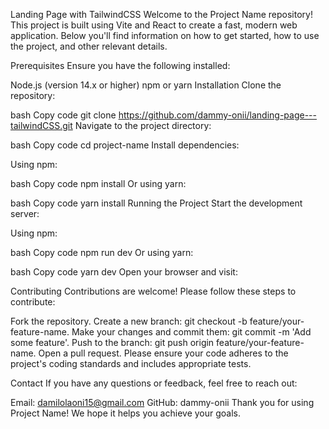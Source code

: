 Landing Page with TailwindCSS
Welcome to the Project Name repository! This project is built using Vite and React to create a fast, modern web application. Below you'll find information on how to get started, how to use the project, and other relevant details.


Prerequisites
Ensure you have the following installed:

Node.js (version 14.x or higher)
npm or yarn
Installation
Clone the repository:

bash
Copy code
git clone https://github.com/dammy-onii/landing-page---tailwindCSS.git
Navigate to the project directory:

bash
Copy code
cd project-name
Install dependencies:

Using npm:

bash
Copy code
npm install
Or using yarn:

bash
Copy code
yarn install
Running the Project
Start the development server:

Using npm:

bash
Copy code
npm run dev
Or using yarn:

bash
Copy code
yarn dev
Open your browser and visit:


Contributing
Contributions are welcome! Please follow these steps to contribute:

Fork the repository.
Create a new branch: git checkout -b feature/your-feature-name.
Make your changes and commit them: git commit -m 'Add some feature'.
Push to the branch: git push origin feature/your-feature-name.
Open a pull request.
Please ensure your code adheres to the project's coding standards and includes appropriate tests.


Contact
If you have any questions or feedback, feel free to reach out:

Email: damilolaoni15@gmail.com
GitHub: dammy-onii
Thank you for using Project Name! We hope it helps you achieve your goals.

